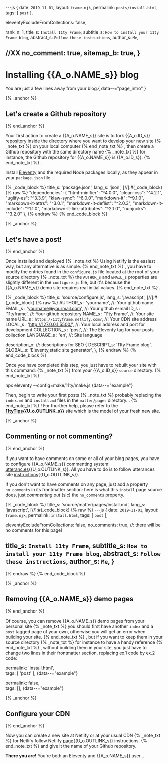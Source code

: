 ---js
{
  date:      `2019-11-01`,
  layout:    `frame.njk`,
  permalink: `posts/install.html`,
  tags:      [ `post` ],

  eleventyExcludeFromCollections: false,

  rank_n:     1,
  title_s:    `Install 11ty Frame`,
  subtitle_s: `How to install your 11ty Frame blog`,
  abstract_s: `Follow these instructions`,
  author_s:   `Me`,

  //XX no_comment: true,
  sitemap_b: true,
}
---
[comment]: # (======== Post ========)
# Installing {{A_o.NAME_s}} blog

You are just a few lines away from your blog.{ data--="page_intro" }

{% _anchor %}
## Let's create a Github repository
{% end_anchor %}

<slot-slice>
<slot-css prism_css/>
<slot-css lib_prism/>
<slot-js prism_js/>

Your first action to create a {{A_o.NAME_s}} site is to fork {{A_o.ID_s}} [repository] inside the directory where you want to develop your new site
{% _note_txt %}
 on your local computer
{% end_note_txt %}
, then
create a Github repository with the same directory name
{% _note_txt %}
for instance, the Github repository for {{A_o.NAME_s}} is {{A_o.ID_s}}.
{% end_note_txt %}
.


Install [Eleventy] and the required Node packages locally, as they appear in your `package.json` file

{% _code_block %}
    title_s: 'package.json',
    lang_s: 'json',
[//]:#(_code_block)
{% raw %}
  "dependencies": {
    "html-minifier": "^4.0.0",
    "clean-css": "^4.2.1",
    "uglify-es": "^3.3.9",
    "klaw-sync": "^6.0.0",
    "markdown-it": "^9.1.0",
    "markdown-it-attrs": "^3.0.1",
    "markdown-it-deflist": "^2.0.3",
    "markdown-it-include": "^1.1.0",
    "markdown-it-link-attributes": "^2.1.0",
    "nunjucks": "^3.2.0"
  },
{% endraw %}
{% end_code_block %}

</slot-slice>

{% _anchor %}
## Let's have a post!
{% end_anchor %}

<slot-slice>
<slot-css prism_css/>
<slot-css lib_prism/>
<slot-js prism_js/>

Once installed and deployed
{% _note_txt %}
Using Netlify is the easiest way, but any alternative is as simple.
{% end_note_txt %}
, you have to modify the entries found in the `configure.js` file located at the root of your source directory
{% _note_txt %}
the `AUTHOR_s` and `EMAIL_s` properties are slightly different in the `configure.js` file, but it's because the {{A_o.NAME_s}} demo site requires real initial values.
{% end_note_txt %}
.


{% _code_block %}
    title_s: 'source/configure.js',
    lang_s: 'javascript',
[//]:#(_code_block)
{% raw %}
AUTHOR_s     : 'yourname',                        //: Your github name
EMAIL_s      : 'yourname@yourmail.com',           //: Your github e-mail
ID_s         : '11tyframe',                       //: Your github repository
NAME_s       : '11ty Frame',                      //: Your site name
URL_s        : `https://11tyframe.netlify.com/`,  //: Your CDN site address
LOCAL_s      : 'http://127.0.0.1:5500/',          //: Your local address and port for development
COLLECTION_s : 'post',                            //: The Eleventy tag for your posts collection
LANGUAGE_s   : 'en',                              //: Site language

description_o:                                    //: descriptions for SEO
{
  DESCRIPT_s: '11ty Frame blog',
  GLOBAL_s:   'Eleventy,static site generator',
},
{% endraw %}
{% end_code_block %}


Once you have completed this step, you just have to rebuilt your site with this command:
{% _note_txt %}
from your {{A_o.ID_s}} `source` directory.
{% end_note_txt %}


npx eleventy --config=make/11ty/make.js
{data--="example"}



Then, begin to write your first posts
{% _note_txt %}
probably replacing the `index.md` and `install.md` files in the `matter/pages` directory...
{% end_note_txt %}
! For thurther help, please refer to the **[11tyTips]{{U_o.OUTLINK_s}}** site which is the model of your fresh new site.

</slot-slice>

{% _anchor %}
## Commenting or not commenting?
{% end_anchor %}

<slot-slice>
<slot-css prism_css/>
<slot-css lib_prism/>
<slot-js prism_js/>

If you want to have comments on some or all of your blog pages, you have to configure {{A_o.NAME_s}} commenting system: [utteranc.es]{{U_o.OUTLINK_s}}. All you have to do is to follow utterances site [instructions]{{U_o.OUTLINK_s}}.


If you don't want to have comments on any page, just add a property `no_comments` in its frontmatter section: here is what this `install` page source does, just _commenting out_ (sic) the `no_comments` property.


{% _code_block %}
    title_s: 'source/matter/pages/install.md',
    lang_s: 'javascript',
[//]:#(_code_block)
{% raw %}
---js
{
  date:      `2019-11-01`,
  layout:    `frame.njk`,
  permalink: `install.html`,
  tags:      [ `post` ],

  eleventyExcludeFromCollections: false,
  no_comments: true,    //: there will be no comments for this page!

  title_s:    `Install 11ty Frame`,
  subtitle_s: `How to install your 11ty Frame blog`,
  abstract_s: `Follow these instructions`,
  author_s:   `Me`,
}
---
{% endraw %}
{% end_code_block %}

</slot-slice>

{% _anchor %}
## Removing {{A_o.NAME_s}} demo pages 
{% end_anchor %}

<slot-slice>

Of course, you can remove {{A_o.NAME_s}} demo pages from your personal site
{% _note_txt %}
you should first have another `index` and a `post` tagged page of your own, otherwise you will get an error when building your site.
{% end_note_txt %}
, but if you want to keep them in your source directory
{% _note_txt %}
for instance to  have a handy reference
{% end_note_txt %}
, without building them in your site, you just have to change two lines in their frontmatter section, replacing ex.1 code by ex.2 code:

permalink: 'install.html',<br/>
tags:      [ 'post' ],
{data--="example"}

permalink: false,<br/>
tags:      [],
{data--="example"}

</slot-slice>

{% _anchor %}
## Configure your CDN
{% end_anchor %}

<slot-slice>

Now you can create a new site at Netlify or at your usual CDN
{% _note_txt %}
for Netlify follow Netlify [page]{{U_o.OUTLINK_s}} instructions.
{% end_note_txt %}
and give it the name of your Github repository.

**There you are!** You're both an Eleventy and {{A_o.NAME_s}} user...

</slot-slice>

[comment]: # (======== Links ========)

[Eleventy]: https://github.com/11ty/eleventy/
[repository]: https://github.com/octoxalis/11tyframe
[11tyTips]: https://11tytips.netlify.com
[utteranc.es]: https://github.com/utterance/utterances
[instructions]: https://utteranc.es
[page]: https://www.netlify.com